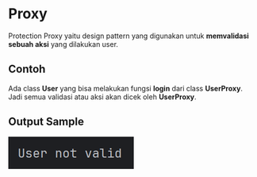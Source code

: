 # Proxy

Protection Proxy yaitu design pattern yang digunakan untuk **memvalidasi sebuah aksi** yang dilakukan user.

## Contoh
Ada class **User** yang bisa melakukan fungsi **login** dari class **UserProxy**. Jadi semua validasi atau aksi akan dicek oleh **UserProxy**.

## Output Sample
![output](./src/img/screenshot/output.png)